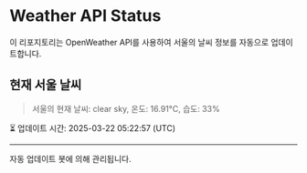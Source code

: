 
# Weather API Status

이 리포지토리는 OpenWeather API를 사용하여 서울의 날씨 정보를 자동으로 업데이트합니다.

## 현재 서울 날씨
> 서울의 현재 날씨: clear sky, 온도: 16.91°C, 습도: 33%

⏳ 업데이트 시간: 2025-03-22 05:22:57 (UTC)

---
자동 업데이트 봇에 의해 관리됩니다.
